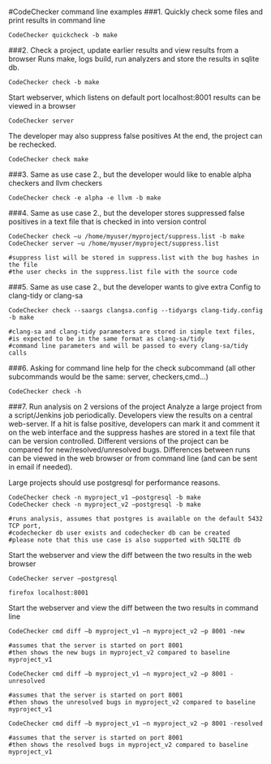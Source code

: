 #CodeChecker command line examples
###1.	Quickly check some files and print results in command line
```
CodeChecker quickcheck -b make
```
###2.	Check a project, update earlier results  and view results from a browser
Runs make, logs build, run analyzers and store the results in sqlite db.
```
CodeChecker check -b make
```
  
Start webserver, which listens on default port localhost:8001 
results can be viewed in a browser
```
CodeChecker server
```
  
The developer may also suppress false positives
At the end, the project can be rechecked.
```
CodeChecker check make
```
###3. Same as use case 2., but the developer would like to enable alpha checkers and llvm checkers
```
CodeChecker check -e alpha -e llvm -b make
```
###4.	Same as use case 2., but the developer stores suppressed false positives in a text file that is checked in into version control
```
CodeChecker check –u /home/myuser/myproject/suppress.list -b make
CodeChecker server –u /home/myuser/myproject/suppress.list

#suppress list will be stored in suppress.list with the bug hashes in the file
#the user checks in the suppress.list file with the source code
```
###5.	Same as use case 2., but the developer wants to give extra Config to clang-tidy or clang-sa
```
CodeChecker check --saargs clangsa.config --tidyargs clang-tidy.config -b make

#clang-sa and clang-tidy parameters are stored in simple text files, 
#is expected to be in the same format as clang-sa/tidy 
#command line parameters and will be passed to every clang-sa/tidy calls
```

###6.	Asking for command line help for the check subcommand (all other subcommands would be the same: server, checkers,cmd…)
```
CodeChecker check -h
```


###7.	Run analysis on 2 versions of the project
Analyze a large project from a script/Jenkins job periodically. Developers view the results on a central web-server.
If a hit is false positive, developers can mark it and comment it on the web interface and the suppress hashes are stored in a text file that can be version controlled.
Different versions of the project can be compared for new/resolved/unresolved bugs. Differences between runs can be viewed in the web browser or from command line (and can be sent in email if needed).

Large projects should use postgresql for performance reasons.

```
CodeChecker check -n myproject_v1 –postgresql -b make
CodeChecker check -n myproject_v2 –postgresql -b make

#runs analysis, assumes that postgres is available on the default 5432 TCP port, 
#codechecker db user exists and codechecker db can be created
#please note that this use case is also supported with SQLITE db
```

Start the webserver and view the diff between the two results in the web browser
```
CodeChecker server –postgresql

firefox localhost:8001
```
Start the webserver and view the diff between the two results in command line
```
CodeChecker cmd diff –b myproject_v1 –n myproject_v2 –p 8001 -new

#assumes that the server is started on port 8001
#then shows the new bugs in myproject_v2 compared to baseline myproject_v1

CodeChecker cmd diff –b myproject_v1 –n myproject_v2 –p 8001 -unresolved

#assumes that the server is started on port 8001
#then shows the unresolved bugs in myproject_v2 compared to baseline myproject_v1

CodeChecker cmd diff –b myproject_v1 –n myproject_v2 –p 8001 -resolved

#assumes that the server is started on port 8001
#then shows the resolved bugs in myproject_v2 compared to baseline myproject_v1
```
